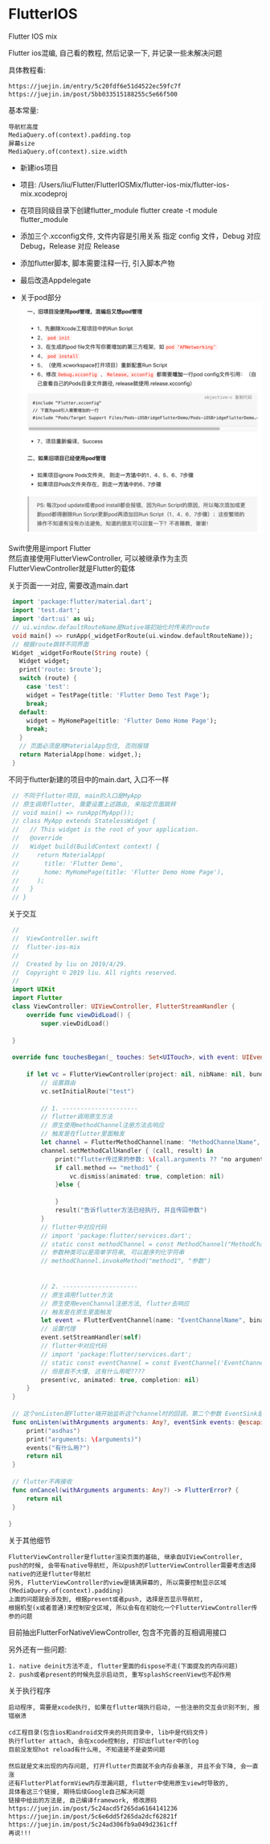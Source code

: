 # FlutterIOS
Flutter IOS mix

Flutter ios混编, 自己看的教程, 然后记录一下, 并记录一些未解决问题

   具体教程看: 
    
    https://juejin.im/entry/5c20fdf6e51d4522ec59fc7f
    https://juejin.im/post/5bb033515188255c5e66f500

   基本常量:
   
    导航栏高度
    MediaQuery.of(context).padding.top
    屏幕size
    MediaQuery.of(context).size.width

* 新建ios项目
- 项目:  /Users/liu/Flutter/FlutterIOSMix/flutter-ios-mix/flutter-ios-mix.xcodeproj
* 在项目同级目录下创建flutter_module
flutter create -t module flutter_module
- 添加三个.xcconfig文件, 文件内容是引用关系
指定 config 文件，Debug 对应 Debug，Release 对应 Release
* 添加flutter脚本, 脚本需要注释一行, 引入脚本产物
- 最后改造Appdelegate
* 关于pod部分
![image](https://github.com/biggerthan/FlutterIOS/blob/master/WX20190506-110726%402x.png)

Swift使用是import Flutter  
然后直接使用FlutterViewController, 可以被继承作为主页  
FlutterViewController就是Flutter的载体

   关于页面一一对应, 需要改造main.dart
   
   ```Dart
    import 'package:flutter/material.dart';
    import 'test.dart';
    import 'dart:ui' as ui;
    // ui.window.defaultRouteName是Native端初始化时传来的route
    void main() => runApp(_widgetForRoute(ui.window.defaultRouteName));
    // 根据route跳转不同界面
    Widget _widgetForRoute(String route) {
      Widget widget;
      print('route: $route');
      switch (route) {
        case 'test':
        widget = TestPage(title: 'Flutter Demo Test Page');
        break;
      default:
        widget = MyHomePage(title: 'Flutter Demo Home Page');
        break;
      }
      // 页面必须是用MaterialApp包住, 否则报错
      return MaterialApp(home: widget,);
    }
   ```
    
   不同于flutter新建的项目中的main.dart, 入口不一样
   ```Dart
    // 不同于flutter项目, main的入口是MyApp
    // 原生调用flutter, 需要设置上述路由, 来指定页面跳转
    // void main() => runApp(MyApp());
    // class MyApp extends StatelessWidget {
    //   // This widget is the root of your application.
    //   @override
    //   Widget build(BuildContext context) {
    //     return MaterialApp(
    //       title: 'Flutter Demo',
    //       home: MyHomePage(title: 'Flutter Demo Home Page'),
    //     );
    //   }
    // }
   ```
    
    
   关于交互
   ```Swift
    //
    //  ViewController.swift
    //  flutter-ios-mix
    //
    //  Created by liu on 2019/4/29.
    //  Copyright © 2019 liu. All rights reserved.
    //
    import UIKit
    import Flutter
    class ViewController: UIViewController, FlutterStreamHandler {
        override func viewDidLoad() {
            super.viewDidLoad()
        
    }
    
    override func touchesBegan(_ touches: Set<UITouch>, with event: UIEvent?) {
        
        if let vc = FlutterViewController(project: nil, nibName: nil, bundle: nil) {
            // 设置路由
            vc.setInitialRoute("test")
            
            // 1. ---------------------
            // flutter调用原生方法
            // 原生使用methodChannel注册方法去响应
            // 触发是在flutter里面触发
            let channel = FlutterMethodChannel(name: "MethodChannelName", binaryMessenger: vc)
            channel.setMethodCallHandler { (call, result) in
                print("flutter传过来的参数: \(call.arguments ?? "no arguments")")
                if call.method == "method1" {
                    vc.dismiss(animated: true, completion: nil)
                }else {
                    
                }
                result("告诉flutter方法已经执行, 并且传回参数")
            }
            // flutter中对应代码
            // import 'package:flutter/services.dart';
            // static const methodChannel = const MethodChannel("MethodChannelName");
            // 参数种类可以是简单字符串, 可以是序列化字符串
            // methodChannel.invokeMethod("method1", "参数")
            
            
            // 2. ---------------------
            // 原生调用flutter方法
            // 原生使用evenChannal注册方法, flutter去响应
            // 触发是在原生里面触发
            let event = FlutterEventChannel(name: "EventChannelName", binaryMessenger: vc)
            // 设置代理
            event.setStreamHandler(self)
            // flutter中对应代码
            // import 'package:flutter/services.dart';
            // static const eventChannel = const EventChannel('EventChannelName');
            // 但是我不大懂, 这有什么用呢????
            present(vc, animated: true, completion: nil)
        }
    }
    
    // 这个onListen是Flutter端开始监听这个channel时的回调，第二个参数 EventSink是用来传数据的载体。
    func onListen(withArguments arguments: Any?, eventSink events: @escaping FlutterEventSink) -> FlutterError? {
        print("asdhas")
        print("arguments: \(arguments)")
        events("有什么用?")
        return nil
    }
    
    // flutter不再接收
    func onCancel(withArguments arguments: Any?) -> FlutterError? {
        return nil
    }
    
}
```

关于其他细节
   
    FlutterViewController是flutter渲染页面的基础, 继承自UIViewController,
    push的时候, 会带有native导航栏, 所以push的FlutterViewController需要考虑选择native的还是flutter导航栏
    另外, FlutterViewController的view是铺满屏幕的, 所以需要控制显示区域(MediaQuery.of(context).padding)
    上面的问题就会涉及到, 根据present或者push, 选择是否显示导航栏,
    根据机型(x或者普通)来控制安全区域, 所以会有在初始化一个FlutterViewController传参的问题

目前抽出FlutterForNativeViewController, 包含不完善的互相调用接口

   另外还有一些问题:
   
    1. native deinit方法不走, flutter里面的dispose不走(下面提及的内存问题)  
    2. push或者present的时候先显示启动页, 重写splashScreenView也不起作用  
    
   关于执行程序
   
    启动程序, 需要是xcode执行, 如果在flutter端执行启动, 一些注册的交互会识别不到, 报错崩溃
    
    cd工程目录(包含ios和android文件夹的共同目录中, lib中是代码文件)
    执行flutter attach, 会在xcode控制台, 打印出flutter中的log
    目前没发现hot reload有什么用, 不知道是不是姿势问题
 
    然后就是文末出现的内存问题, 打开flutter页面就不会内存会暴涨, 并且不会下降, 会一直涨
    还有FlutterPlatformView内存泄漏问题, flutter中使用原生view时导致的,
    具体看这三个链接, 期待后续Google自己解决问题
    链接中给出的方法是, 自己编译framework, 修改原码
    https://juejin.im/post/5c24acd5f265da6164141236
    https://juejin.im/post/5c6e6dd5f265da2dcf62821f
    https://juejin.im/post/5c24ad306fb9a049d2361cff
    再说!!!
